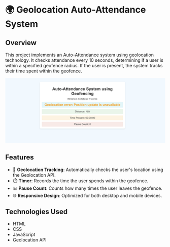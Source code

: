 # 🌍 Geolocation Auto-Attendance System

## Overview

This project implements an Auto-Attendance system using geolocation technology. It checks attendance every 10 seconds, determining if a user is within a specified geofence radius. If the user is present, the system tracks their time spent within the geofence.

![Geolocation Auto-Attendance Screenshot](sample001.png) 

## Features

- 📍 **Geolocation Tracking**: Automatically checks the user's location using the Geolocation API.
- ⏱️ **Timer**: Records the time the user spends within the geofence.
- 📊 **Pause Count**: Counts how many times the user leaves the geofence.
- 🌐 **Responsive Design**: Optimized for both desktop and mobile devices.

## Technologies Used

- HTML
- CSS
- JavaScript
- Geolocation API
